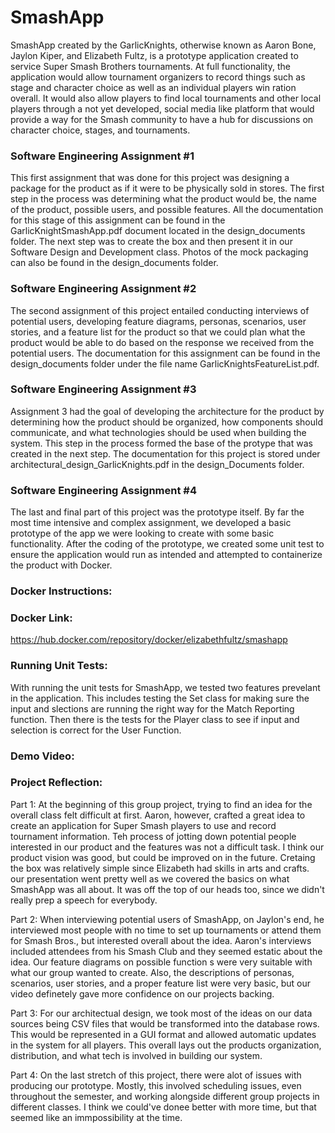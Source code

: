 # SmashApp

SmashApp created by the GarlicKnights, otherwise known as Aaron Bone, Jaylon Kiper, and Elizabeth Fultz, is a prototype application created to service Super Smash Brothers tournaments. At full functionality, the application would allow tournament organizers to record things such as stage and character choice as well as an individual players win ration overall. It would also allow players to find local tournaments and other local players through a not yet developed, social media like platform that would provide a way for the Smash community to have a hub for discussions on character choice, stages, and tournaments.      

### Software Engineering Assignment #1

   This first assignment that was done for this project was designing a package for the product as if it were to be physically sold in stores. The first step in the process was determining what the product would be, the name of the product, possible users, and possible features. All the documentation for this stage of this assignment can be found in the GarlicKnightSmashApp.pdf document located in the design_documents folder. The next step was to create the box and then present it in our Software Design and Development class. Photos of the mock packaging can also be found in the design_documents folder.  

### Software Engineering Assignment #2

   The second assignment of this project entailed conducting interviews of potential users, developing feature diagrams, personas, scenarios, user stories, and a feature list for the product so that we could plan what the product would be able to do based on the response we received from the potential users. The documentation for this assignment can be found in the design_documents folder under the file name GarlicKnightsFeatureList.pdf.

### Software Engineering Assignment #3
   
Assignment 3 had the goal of developing the architecture for the product by determining how the product should be organized, how components should communicate, and what technologies should be used when building the system. This step in the process formed the base of the protype that was created in the next step. The documentation for this project is stored under architectural_design_GarlicKnights.pdf in the design_Documents folder.  

### Software Engineering Assignment #4
   
The last and final part of this project was the prototype itself. By far the most time intensive and complex assignment, we developed a basic prototype of the app we were looking to create with some basic functionality. After the coding of the prototype, we created some unit test to ensure the application would run as intended and attempted to containerize the product with Docker. 

### Docker Instructions:

### Docker Link:
https://hub.docker.com/repository/docker/elizabethfultz/smashapp

### Running Unit Tests:

   With running the unit tests for SmashApp, we tested two features prevelant in the application. This includes testing the Set class for making sure the input and slections are running the right way for the Match Reporting function. Then there is the tests for the Player class to see if input and selection is correct for the User Function.
   
### Demo Video: 


### Project Reflection:

   Part 1:
    At the beginning of this group project, trying to find an idea for the overall class felt difficult at first. Aaron, however, crafted a great idea to create an application for Super Smash players to use and record tournament information. Teh process of jotting down potential people interested in our product and the features was not a difficult task. I think our product vision was good, but could be improved on in the future. Cretaing the box was relatively simple since Elizabeth had skills in arts and crafts. our presentation went pretty well as we covered the basics on what SmashApp was all about. It was off the top of our heads too, since we didn't really prep a speech for everybody.
    
   Part 2:
    When interviewing potential users of SmashApp, on Jaylon's end, he interviewed most people with no time to set up tournaments or attend them for Smash Bros., but interested overall about the idea. Aaron's interviews included attendees from his Smash Club and they seemed estatic about the idea. Our feature diagrams on possible function s were very suitable with what our group wanted to create. Also, the descriptions of personas, scenarios, user stories, and a proper feature list were very basic, but our video definetely gave more confidence on our projects backing. 
    
   Part 3:
    For our architectual design, we took most of the ideas on our data sources being CSV files that would be transformed into the database rows. This would be represented in a GUI format and allowed automatic updates in the system for all players. This overall lays out the products organization, distribution, and what tech is involved in building our system.
    
   Part 4:
   On the last stretch of this project, there were alot of issues with producing our prototype. Mostly, this involved scheduling issues, even throughout the semester, and working alongside different group projects in different classes. I think we could've donee better with more time, but that seemed like an immpossibility at the time.
